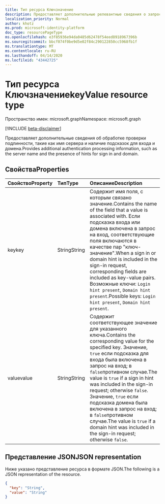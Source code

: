 ```yaml
---
title: Тип ресурса Ключзначение
description: Предоставляет дополнительные релевантные сведения о запросе на вход
localization_priority: Normal
author: khotz
ms.prod: microsoft-identity-platform
doc_type: resourcePageType
ms.openlocfilehash: e3f85936e94da0485d62478f54eed8918967396b
ms.sourcegitcommit: bbcf074f0be9d5e02f84c290122850cc5968fb1f
ms.translationtype: MT
ms.contentlocale: ru-RU
ms.lasthandoff: 04/14/2020
ms.locfileid: "43442725"
---
```

# <a name="keyvalue-resource-type"></a><span data-ttu-id="5145e-103">Тип ресурса Ключзначение</span><span class="sxs-lookup"><span data-stu-id="5145e-103">keyValue resource type</span></span>

<span data-ttu-id="5145e-104">Пространство имен: microsoft.graph</span><span class="sxs-lookup"><span data-stu-id="5145e-104">Namespace: microsoft.graph</span></span>

[!INCLUDE [beta-disclaimer](../../includes/beta-disclaimer.md)]

<span data-ttu-id="5145e-105">Предоставляет дополнительные сведения об обработке проверки подлинности, такие как имя сервера и наличие подсказок для входа и домена.</span><span class="sxs-lookup"><span data-stu-id="5145e-105">Provides additional authentication processing information, such as the server name and the presence of hints for sign in and domain.</span></span>

## <a name="properties"></a><span data-ttu-id="5145e-106">Свойства</span><span class="sxs-lookup"><span data-stu-id="5145e-106">Properties</span></span>

| <span data-ttu-id="5145e-107">Свойство</span><span class="sxs-lookup"><span data-stu-id="5145e-107">Property</span></span>     | <span data-ttu-id="5145e-108">Тип</span><span class="sxs-lookup"><span data-stu-id="5145e-108">Type</span></span>        | <span data-ttu-id="5145e-109">Описание</span><span class="sxs-lookup"><span data-stu-id="5145e-109">Description</span></span> |
|:-------------|:------------|:------------|
|<span data-ttu-id="5145e-110">key</span><span class="sxs-lookup"><span data-stu-id="5145e-110">key</span></span>|<span data-ttu-id="5145e-111">String</span><span class="sxs-lookup"><span data-stu-id="5145e-111">String</span></span>|<span data-ttu-id="5145e-112">Содержит имя поля, с которым связано значение.</span><span class="sxs-lookup"><span data-stu-id="5145e-112">Contains the name of the field that a value is associated with.</span></span> <span data-ttu-id="5145e-113">Если подсказка входа или домена включена в запрос на вход, соответствующие поля включаются в качестве пар "ключ-значение".</span><span class="sxs-lookup"><span data-stu-id="5145e-113">When a sign in or domain hint is included in the sign-in request, corresponding fields are included as key-value pairs.</span></span> <span data-ttu-id="5145e-114">Возможные ключи: `Login hint present`, `Domain hint present`.</span><span class="sxs-lookup"><span data-stu-id="5145e-114">Possible keys: `Login hint present`, `Domain hint present`.</span></span>|
|<span data-ttu-id="5145e-115">value</span><span class="sxs-lookup"><span data-stu-id="5145e-115">value</span></span>|<span data-ttu-id="5145e-116">String</span><span class="sxs-lookup"><span data-stu-id="5145e-116">String</span></span>|<span data-ttu-id="5145e-117">Содержит соответствующее значение для указанного ключа.</span><span class="sxs-lookup"><span data-stu-id="5145e-117">Contains the corresponding value for the specified key.</span></span> <span data-ttu-id="5145e-118">Значение, `true` если подсказка для входа была включена в запрос на вход; в `false`противном случае.</span><span class="sxs-lookup"><span data-stu-id="5145e-118">The value is `true` if a sign in hint was included in the sign-in request; otherwise `false`.</span></span> <span data-ttu-id="5145e-119">Значение, `true` если подсказка домена была включена в запрос на вход; в `false`противном случае.</span><span class="sxs-lookup"><span data-stu-id="5145e-119">The value is `true` if a domain hint was included in the sign-in request; otherwise `false`.</span></span>|

## <a name="json-representation"></a><span data-ttu-id="5145e-120">Представление JSON</span><span class="sxs-lookup"><span data-stu-id="5145e-120">JSON representation</span></span>

<span data-ttu-id="5145e-121">Ниже указано представление ресурса в формате JSON.</span><span class="sxs-lookup"><span data-stu-id="5145e-121">The following is a JSON representation of the resource.</span></span>

<!-- {
  "blockType": "resource",
  "optionalProperties": [

  ],
  "@odata.type": "microsoft.graph.keyValue",
  "baseType": null
}-->

```json
{
  "key": "String",
  "value": "String"
}
```

<!-- uuid: 16cd6b66-4b1a-43a1-adaf-3a886856ed98
2019-02-04 14:57:30 UTC -->
<!-- {
  "type": "#page.annotation",
  "description": "keyValue resource",
  "keywords": "",
  "section": "documentation",
  "tocPath": "",
  "suppressions": []
}
-->
